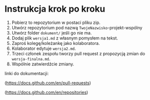 # Instrukcja krok po kroku

1. Pobierz to repozytorium w postaci pliku zip.
2. Utwórz repozytorium pod nazwą `TwojeNazwisko`-projekt-wspólny
3. Utwórz folder `dokument/` jeśli go nie ma.
4. Dodaj plik `wersja1.md` z własnym pomysłem na tekst.
5. Zaproś kolegę/koleżankę jako kolaboratora.
6. Kolaborator edytuje `wersja2.md`.
7. Trzeci członek zespołu tworzy pull request z propozycją zmian do `wersja-finalna.md`.
8. Wspólnie zatwierdźcie zmiany.

linki do dokumentacji:

(https://docs.github.com/en/pull-requests)

(https://docs.github.com/en/repositories)
